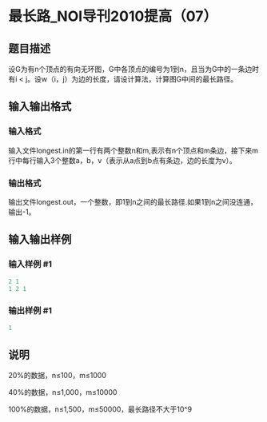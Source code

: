 # 最长路_NOI导刊2010提高（07）

## 题目描述

设G为有n个顶点的有向无环图，G中各顶点的编号为1到n，且当为G中的一条边时有i < j。设w（i，j）为边的长度，请设计算法，计算图G中间的最长路径。

## 输入输出格式

### 输入格式

输入文件longest.in的第一行有两个整数n和m,表示有n个顶点和m条边，接下来m行中每行输入3个整数a，b，v（表示从a点到b点有条边，边的长度为v）。

### 输出格式

输出文件longest.out，一个整数，即1到n之间的最长路径.如果1到n之间没连通，输出-1。

## 输入输出样例

### 输入样例 #1

```cpp
2 1
1 2 1
```


### 输出样例 #1

```cpp
1
```


## 说明

20%的数据，n≤100，m≤1000

40%的数据，n≤1,000，m≤10000

100%的数据，n≤1,500，m≤50000，最长路径不大于10^9

